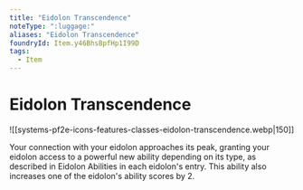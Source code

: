 ```yaml
---
title: "Eidolon Transcendence"
noteType: ":luggage:"
aliases: "Eidolon Transcendence"
foundryId: Item.y46BhsBpfHp1I99D
tags:
  - Item
---
```


# Eidolon Transcendence
![[systems-pf2e-icons-features-classes-eidolon-transcendence.webp|150]]

Your connection with your eidolon approaches its peak, granting your eidolon access to a powerful new ability depending on its type, as described in Eidolon Abilities in each eidolon's entry. This ability also increases one of the eidolon's ability scores by 2.
